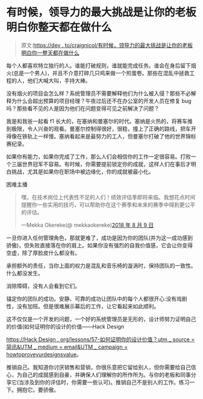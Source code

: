 # 有时候，领导力的最大挑战是让你的老板明白你整天都在做什么

> 原文:[https://dev . to/craignicol/有时候，领导力的最大挑战是让你的老板明白你一整天都在做什么](https://dev.to/craignicol/sometimes-the-greatest-challenge-of-leadership-is-making-your-boss-understand-what-you-do-all-day-3lic)

每个人都喜欢特立独行的人。谁能打破规则，谁就能完成任务。谁会在身后留下烟火(总是一个男人)，并且不介意打碎几只鸡来做一个煎蛋卷。那些在混乱中拯救工程的人，他们大喊大叫，手持大棒。

没有烟火的项目会怎么样？系统管理员不需要解释他们为什么被入侵？那些不必解释为什么会超出预算的项目经理？午夜过后还不在办公室的开发人员在修复 bug 吗？那些看不见的人是因为他们在问题变得可见之前解决了问题？

我是和我爸一起看 f1 长大的，在塞纳和曼塞尔的时代。塞纳是火热的，将赛车推到极限，令人兴奋的观看。曼塞尔控制得很好，很稳，撞上了正确的路线，把车开得像在铁轨上一样慢。塞纳看起来是最努力的工人，但曼塞尔打破了他的世界锦标赛纪录。

如果你有能力，如果你完成了工作，那么人们会相信你的工作一定很容易。打败一个三届世界冠军不容易。有时候，你需要提前锁定你的成就，这样人们在事后才明白挑战，尤其是如果你在职场中被边缘化，你的成就被最小化。

困难主播

> 嘿，在技术岗位上代表性不足的人们！绩效评估季即将来临。我想花点时间提醒你一些实用的技巧，可以帮助你在这个赛季和未来的赛季中得到更公平的评估。
> 
> —Mekka Okereke(@ mekkaokereke)[2018 年 8 月 9 日](https://twitter.com/mekkaokereke/status/1027552459873378304?ref_src=twsrc%5Etfw)

一旦你进入任何管理角色，那就更难了，成功是因为你的团队(并为这一成功感到骄傲)，但失败直接落在你的肩上。如果你没有强烈的自我价值感，它会让你变得空虚，除了厚脸皮什么都没有。

承担额外的责任，当你上面的权力是混乱和音乐椅的漩涡时，保持团队的一致性。什么都没发生。

消除障碍，没有人会看到它们。

锚定你的团队的成功。安静、可靠的成功让团队中的每个人都很开心:没有戏剧性，没有加班。但是很难展示幕后的工作，让它看起来如此顺利。

这不仅仅是一个开发的问题，一个好的系统管理员是无形的，设计师努力证明自己的价值(如何证明你的设计的价值——Hack Design

[https://Hack Design . org/lessons/57-如何证明你的设计价值？utm _ source =简讯&UTM _ medium = email&UTM _ campaign = howtoproveyurdesignsvalue](https://hackdesign.org/lessons/57-how-to-prove-your-design-s-value?utm_source=newsletter&utm_medium=email&utm_campaign=howtoproveyourdesignsvalue)。

推销自己。我知道你讨厌销售和营销，你很乐意把它留给别人，但你需要给自己信心，为自己的成就感到自豪，并确保人们理解你的所作所为。与你的老板和同事分享它(当涉及到你的评估时，你需要一些认可)。推销自己不是别人的工作。练习一下。拥抱它。要骄傲。